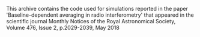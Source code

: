 This archive contains the code used for simulations reported in the paper 'Baseline-dependent averaging in radio interferometry' that appeared in the scientific journal Monthly Notices of the Royal Astronomical Society, Volume 476, Issue 2, p.2029-2039, May 2018
